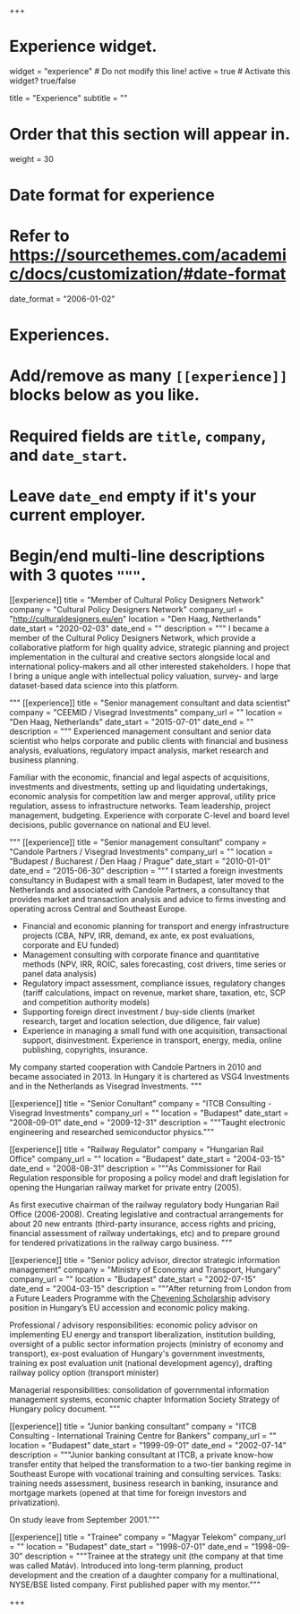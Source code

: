 +++
# Experience widget.
widget = "experience"  # Do not modify this line!
active = true  # Activate this widget? true/false

title = "Experience"
subtitle = ""

# Order that this section will appear in.
weight = 30

# Date format for experience
#   Refer to https://sourcethemes.com/academic/docs/customization/#date-format
date_format = "2006-01-02"

# Experiences.
#   Add/remove as many `[[experience]]` blocks below as you like.
#   Required fields are `title`, `company`, and `date_start`.
#   Leave `date_end` empty if it's your current employer.
#   Begin/end multi-line descriptions with 3 quotes `"""`.

[[experience]]
  title = "Member of Cultural Policy Designers Network"
  company = "Cultural Policy Designers Network"
  company_url = "http://culturaldesigners.eu/en"
  location = "Den Haag, Netherlands"
  date_start = "2020-02-03"
  date_end = ""
  description = """
  I became a member of the Cultural Policy Designers Network, which provide a collaborative platform for high quality advice, strategic planning and project implementation in the cultural and creative sectors alongside local and international policy-makers and all other interested stakeholders. I hope that I bring a unique angle with intellectual policy valuation, survey- and large dataset-based data science into this platform. 
  
   """
[[experience]]
  title = "Senior management consultant and data scientist"
  company = "CEEMID / Visegrad Investments"
  company_url = ""
  location = "Den Haag, Netherlands"
  date_start = "2015-07-01"
  date_end = ""
  description = """
  Experienced management consultant and senior data scientist who helps corporate and public clients with financial and business analysis, evaluations, regulatory impact analysis, market research and business planning. 
  
  Familiar with the economic, financial and legal aspects of acquisitions, investments and divestments, setting up and liquidating undertakings, economic analysis for competition law and merger approval, utility price regulation, assess to infrastructure networks. Team leadership, project management, budgeting. Experience with corporate C-level and board level decisions, public governance on national and EU level.
  
  """
[[experience]]
  title = "Senior management consultant"
  company = "Candole Partners / Visegrad Investments"
  company_url = ""
  location = "Budapest / Bucharest / Den Haag / Prague"
  date_start = "2010-01-01"
  date_end = "2015-06-30"
  description = """
  I started a foreign investments consultancy in Budapest with a small team in Budapest, later moved to the Netherlands and associated with Candole Partners, a consultancy that provides market and transaction analysis and advice to firms investing and operating across Central and Southeast Europe.
  
- Financial and economic planning for transport and energy infrastructure projects (CBA, NPV, IRR, demand, ex ante, ex post evaluations, corporate and EU funded) 
- Management consulting with corporate finance and quantitative methods (NPV, IRR, ROIC, sales forecasting, cost drivers, time series or panel data analysis)
- Regulatory impact assessment, compliance issues, regulatory changes (tariff calculations, impact on revenue, market share, taxation, etc, SCP and competition authority models)
- Supporting foreign direct investment / buy-side clients (market research, target and location selection, due diligence, fair value)
- Experience in managing a small fund with one acquisition, transactional support, disinvestment.
Experience in transport, energy, media, online publishing, copyrights, insurance.

My company started cooperation with Candole Partners in 2010 and became associated in 2013.  In Hungary it is chartered as VSG4 Investments and in the Netherlands as Visegrad Investments.
  """

[[experience]]
  title = "Senior Conultant"
  company = "ITCB Consulting - Visegrad Investments"
  company_url = ""
  location = "Budapest"
  date_start = "2008-09-01"
  date_end = "2009-12-31"
  description = """Taught electronic engineering and researched semiconductor physics."""
  
  [[experience]]
  title = "Railway Regulator"
  company = "Hungarian Rail Office"
  company_url = ""
  location = "Budapest"
  date_start = "2004-03-15"
  date_end = "2008-08-31"
  description = """As Commissioner for Rail Regulation responsible for proposing a policy model and draft legislation for opening the Hungarian railway market for private entry (2005). 

As first executive chairman of the railway regulatory body Hungarian Rail Office (2006-2008). Creating legislative and contractual arrangements for about 20 new entrants (third-party insurance, access rights and pricing, financial assessment of railway undertakings, etc) and to prepare ground for tendered privatizations in the railway cargo business. """

[[experience]]
  title = "Senior policy advisor, director strategic information management"
  company = "Ministry of Economy and Transport, Hungary"
  company_url = ""
  location = "Budapest"
  date_start = "2002-07-15"
  date_end = "2004-03-15"
  description = """After returning from London from a Future Leaders Programme with the [Chevening Scholarship](https://www.chevening.org/) advisory position in Hungary’s EU accession and economic policy making. 

Professional / advisory responsibilities: economic policy advisor on implementing EU energy and transport liberalization, institution building, oversight of a public sector information projects (ministry of economy and transport), ex-post evaluation of Hungary's government investments, training ex post evaluation unit (national development agency), drafting railway policy option (transport minister) 

Managerial responsibilities: consolidation of governmental information management systems, economic chapter Information Society Strategy of Hungary policy document. """

[[experience]]
  title = "Junior banking consultant"
  company = "ITCB Consulting - International Training Centre for Bankers"
  company_url = ""
  location = "Budapest"
  date_start = "1999-09-01"
  date_end = "2002-07-14"
  description = """Junior banking consultant at ITCB, a private know-how transfer entity that helped the transformation to a two-tier banking regime in Southeast Europe with vocational training and consulting services. Tasks: training needs assessment, business research in banking, insurance and mortgage markets (opened at that time for foreign investors and privatization). 
  
On study leave from September 2001."""
  

[[experience]]
  title = "Trainee"
  company = "Magyar Telekom"
  company_url = ""
  location = "Budapest"
  date_start = "1998-07-01"
  date_end = "1998-09-30"
  description = """Trainee at the strategy unit (the company at that time was called Matáv). Introduced into long-term planning, product development and the creation of a daughter company for a multinational, NYSE/BSE listed company. First published paper with my mentor."""
  
+++

